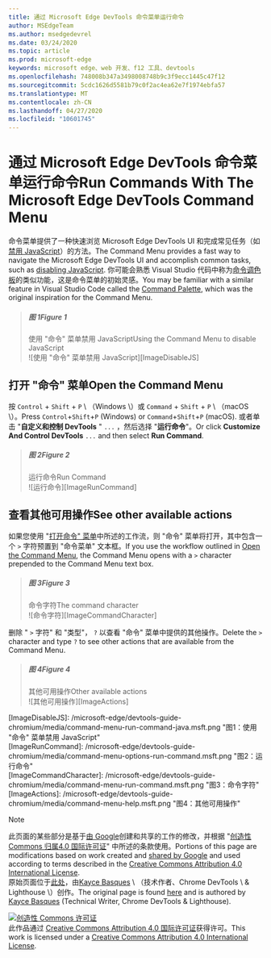 ```yaml
---
title: 通过 Microsoft Edge DevTools 命令菜单运行命令
author: MSEdgeTeam
ms.author: msedgedevrel
ms.date: 03/24/2020
ms.topic: article
ms.prod: microsoft-edge
keywords: microsoft edge、web 开发、f12 工具、devtools
ms.openlocfilehash: 748008b347a3498008748b9c3f9ecc1445c47f12
ms.sourcegitcommit: 5cdc1626d5581b79c0f2ac4ea62e7f1974ebfa57
ms.translationtype: MT
ms.contentlocale: zh-CN
ms.lasthandoff: 04/27/2020
ms.locfileid: "10601745"
---
```

<!-- Copyright Kayce Basques 

   Licensed under the Apache License, Version 2.0 (the "License");
   you may not use this file except in compliance with the License.
   You may obtain a copy of the License at

       https://www.apache.org/licenses/LICENSE-2.0

   Unless required by applicable law or agreed to in writing, software
   distributed under the License is distributed on an "AS IS" BASIS,
   WITHOUT WARRANTIES OR CONDITIONS OF ANY KIND, either express or implied.
   See the License for the specific language governing permissions and
   limitations under the License.  -->  





# <span data-ttu-id="1cc8d-103">通过 Microsoft Edge DevTools 命令菜单运行命令</span><span class="sxs-lookup"><span data-stu-id="1cc8d-103">Run Commands With The Microsoft Edge DevTools Command Menu</span></span>   

  

<span data-ttu-id="1cc8d-104">命令菜单提供了一种快速浏览 Microsoft Edge DevTools UI 和完成常见任务（如[禁用 JavaScript][JavascriptDisable]）的方法。</span><span class="sxs-lookup"><span data-stu-id="1cc8d-104">The Command Menu provides a fast way to navigate the Microsoft Edge DevTools UI and accomplish common tasks, such as [disabling JavaScript][JavascriptDisable].</span></span>  <span data-ttu-id="1cc8d-105">你可能会熟悉 Visual Studio 代码中称为[命令调色板][VisualStudioCodeUICommandPalette]的类似功能，这是命令菜单的初始灵感。</span><span class="sxs-lookup"><span data-stu-id="1cc8d-105">You may be familiar with a similar feature in Visual Studio Code called the [Command Palette][VisualStudioCodeUICommandPalette], which was the original inspiration for the Command Menu.</span></span>  

> ##### <span data-ttu-id="1cc8d-106">图 1</span><span class="sxs-lookup"><span data-stu-id="1cc8d-106">Figure 1</span></span>  
> <span data-ttu-id="1cc8d-107">使用 "命令" 菜单禁用 JavaScript</span><span class="sxs-lookup"><span data-stu-id="1cc8d-107">Using the Command Menu to disable JavaScript</span></span>  
> ![使用 "命令" 菜单禁用 JavaScript][ImageDisableJS]  

## <span data-ttu-id="1cc8d-109">打开 "命令" 菜单</span><span class="sxs-lookup"><span data-stu-id="1cc8d-109">Open the Command Menu</span></span>   

<span data-ttu-id="1cc8d-110">按 `Control` + `Shift` + `P` \ （Windows \）或 `Command` + `Shift` + `P` \ （macOS \）。</span><span class="sxs-lookup"><span data-stu-id="1cc8d-110">Press `Control`+`Shift`+`P` \(Windows\) or `Command`+`Shift`+`P` \(macOS\).</span></span> <span data-ttu-id="1cc8d-111">或者单击 "**自定义和控制 DevTools** " `...` ，然后选择 "**运行命令**"。</span><span class="sxs-lookup"><span data-stu-id="1cc8d-111">Or click **Customize And Control DevTools** `...` and then select **Run Command**.</span></span>  

> ##### <span data-ttu-id="1cc8d-112">图 2</span><span class="sxs-lookup"><span data-stu-id="1cc8d-112">Figure 2</span></span>  
> <span data-ttu-id="1cc8d-113">运行命令</span><span class="sxs-lookup"><span data-stu-id="1cc8d-113">Run Command</span></span>  
> ![运行命令][ImageRunCommand]  

## <span data-ttu-id="1cc8d-115">查看其他可用操作</span><span class="sxs-lookup"><span data-stu-id="1cc8d-115">See other available actions</span></span>   

<span data-ttu-id="1cc8d-116">如果您使用 "[打开命令" 菜单](#open-the-command-menu)中所述的工作流，则 "命令" 菜单将打开，其中包含一个 `>` 字符预置到 "命令菜单" 文本框。</span><span class="sxs-lookup"><span data-stu-id="1cc8d-116">If you use the workflow outlined in [Open the Command Menu](#open-the-command-menu), the Command Menu opens with a `>` character prepended to the Command Menu text box.</span></span>  

> ##### <span data-ttu-id="1cc8d-117">图 3</span><span class="sxs-lookup"><span data-stu-id="1cc8d-117">Figure 3</span></span>  
> <span data-ttu-id="1cc8d-118">命令字符</span><span class="sxs-lookup"><span data-stu-id="1cc8d-118">The command character</span></span>  
> ![命令字符][ImageCommandCharacter]  

<span data-ttu-id="1cc8d-120">删除 " `>` 字符" 和 "类型"， `?` 以查看 "命令" 菜单中提供的其他操作。</span><span class="sxs-lookup"><span data-stu-id="1cc8d-120">Delete the `>` character and type `?` to see other actions that are available from the Command Menu.</span></span>  

> ##### <span data-ttu-id="1cc8d-121">图 4</span><span class="sxs-lookup"><span data-stu-id="1cc8d-121">Figure 4</span></span>  
> <span data-ttu-id="1cc8d-122">其他可用操作</span><span class="sxs-lookup"><span data-stu-id="1cc8d-122">Other available actions</span></span>  
> ![其他可用操作][ImageActions]  

 



<!-- image links -->  

[ImageDisableJS]: /microsoft-edge/devtools-guide-chromium/media/command-menu-run-command-java.msft.png "图1：使用 "命令" 菜单禁用 JavaScript"  
[ImageRunCommand]: /microsoft-edge/devtools-guide-chromium/media/command-menu-options-run-command.msft.png "图2：运行命令"  
[ImageCommandCharacter]: /microsoft-edge/devtools-guide-chromium/media/command-menu-run-command.msft.png "图3：命令字符"  
[ImageActions]: /microsoft-edge/devtools-guide-chromium/media/command-menu-help.msft.png "图4：其他可用操作"  

<!-- links -->  

[JavascriptDisable]: /microsoft-edge/devtools-guide-chromium/javascript/disable "通过 Microsoft Edge DevTools 禁用 JavaScript"  

[VisualStudioCodeUICommandPalette]: https://code.visualstudio.com/docs/getstarted/userinterface#_command-palette "命令调色板-Visual Studio 代码 UI"  

> [!NOTE]
> <span data-ttu-id="1cc8d-130">此页面的某些部分是基于[由 Google][GoogleSitePolicies]创建和共享的工作的修改，并根据 "[创造性 Commons 归属4.0 国际许可证][CCA4IL]" 中所述的条款使用。</span><span class="sxs-lookup"><span data-stu-id="1cc8d-130">Portions of this page are modifications based on work created and [shared by Google][GoogleSitePolicies] and used according to terms described in the [Creative Commons Attribution 4.0 International License][CCA4IL].</span></span>  
> <span data-ttu-id="1cc8d-131">原始页面位于[此处](https://developers.google.com/web/tools/chrome-devtools/command-menu/index)，由[Kayce Basques][KayceBasques] \ （技术作者、Chrome DevTools \ & Lighthouse \）创作。</span><span class="sxs-lookup"><span data-stu-id="1cc8d-131">The original page is found [here](https://developers.google.com/web/tools/chrome-devtools/command-menu/index) and is authored by [Kayce Basques][KayceBasques] \(Technical Writer, Chrome DevTools \& Lighthouse\).</span></span>  

[![创造性 Commons 许可证][CCby4Image]][CCA4IL]  
<span data-ttu-id="1cc8d-133">此作品通过 [Creative Commons Attribution 4.0 国际许可证][CCA4IL]获得许可。</span><span class="sxs-lookup"><span data-stu-id="1cc8d-133">This work is licensed under a [Creative Commons Attribution 4.0 International License][CCA4IL].</span></span>  

[CCA4IL]: https://creativecommons.org/licenses/by/4.0  
[CCby4Image]: https://i.creativecommons.org/l/by/4.0/88x31.png  
[GoogleSitePolicies]: https://developers.google.com/terms/site-policies  
[KayceBasques]: https://developers.google.com/web/resources/contributors/kaycebasques  
